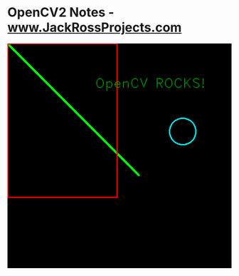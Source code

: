 # OpenCV2 Notes - www.JackRossProjects.com
![opencv-rocks](https://github.com/JackRossProjects/OpenCV2-Notes/blob/master/ch4-output.png?raw=true)
